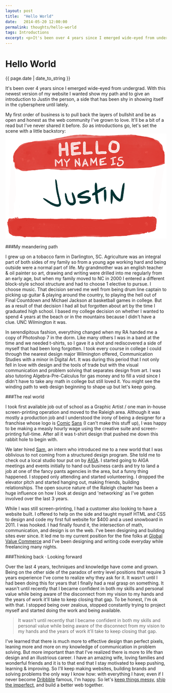 ```yaml
---
layout: post
title:  "Hello World"
date:   2014-05-20 12:00:00
permalink: thoughts/hello-world
tags: Introductions
excerpt: <p>It's been over 4 years since I emerged wide-eyed from undergrad. With this newest version of my website I wanted show my path and to give an introduction to Justin the person, a side that has been shy in showing itself in the cybersphere until lately.</p>
---
```

<h1 class="thought-title">Hello Worl<span class="swsh-salt">d</span></h1>
<p class="meta">{{ page.date | date_to_string }}</p>
				
It's been over 4 years since I emerged wide-eyed from undergrad. With this newest version of my website I wanted show my path and to give an introduction to Justin the person, a side that has been shy in showing itself in the cybersphere until lately.

My first order of business is to pull back the layers of bullshit and be as open and honest as the web community I've grown to love. It'll be a bit of a read but I've never shared it before. *So* as introductions go, let's set the scene with a little backstory:
![Hello my name is Justin](/../images/hello-world.png)

###My meandering path

I grew up on a tobacco farm in Darlington, SC. Agriculture was an integral part of both sides of my family so from a young age working hard and being outside were a normal part of life. My grandmother was an english teacher &amp; oil painter so art, drawing and writing were drilled into me regularly from an early age, but when my family moved to NC in 2000 I entered a different block-style school structure and had to choose 1 elective to pursue. I choose music. That decision served me well from being drum line captain to picking up guitar &amp; playing around the country, to playing the hell out of Final Countdown and Michael Jackson at basketball games in college. But as a result of that decision I had all but forgotten about art by the time I graduated high school. I based my college decision on whether I wanted to spend 4 years at the beach or in the mountains because I didn't have a clue. UNC Wilmington it was. 

In serendipitous fashion, everything changed when my RA handed me a copy of Photoshop 7 in the dorm. Like many others I was in a band at the time and we needed t-shirts, so I gave it a shot and rediscovered a side of myself that had been long forgotten. I took every course in college I could through the nearest design major Wilmington offered, Communication Studies with a minor in Digital Art. It was during this period that I not only fell in love with design and the tools of trade but with the visual communication and problem solving that separates design from art. I was also tutoring Algebra-Pre-Calculus for gas money and to fill a void since I didn't have to take any math in college but still loved it. You might see the winding path to web design beginning to shape up but let's keep going.

###The real world

I took first available job out of school as a Graphic Artist / one man in-house screen-printing operation and moved to the Raleigh area. Although it was mostly a production job and I understood the irony of being a designer for a franchise whose logo is [Comic](http://www.educationaloutfitters.com/) [Sans](http://customlogooutfitters.com/) (I can't make this stuff up), I was happy to be making a measly hourly wage using the creative suite and screen-printing full-time. After all it was t-shirt design that pushed me down this rabbit hole to begin with.

We later hired [Sam](http://www.samsnyderdesigns.com/), an intern who introduced me to a new world that I was oblivious to not coming from a structured design program. She told me to check out a local studio tour put on by [AIGA](http://raleigh.aiga.org/). I started going to AIGA meetings and events initially to hand out business cards and try to land a job at one of the fancy pants agencies in the area, but a funny thing happened. I stopped only attending and started volunteering. I dropped the elevator pitch and started hanging out, making friends, building relationships. The open source nature of the Raleigh chapter has been a huge influence on how I look at design and 'networking' as I've gotten involved over the last 3 years.

While I was still screen-printing, I had a customer also looking to have a website built. I offered to help on the side and taught myself HTML and CSS to design and code my first full website for $400 and a used snowboard in 2011. I was hooked. I had finally found it, the intersection of math, communication, and design is on the web. I've been designing and building sites ever since. It led me to my current position for the fine folks at [Global Value Commerce](http://www.globalvaluecommerce.com/) and I've been designing and writing code everyday while freelancing many nights.

###Thinking back &middot; Looking forward

Over the last 4 years, techniques and knowledge have come and grown. Being on the other side of the paradox of entry level positions that require 3 years experience I've come to realize why they ask for it. It wasn't until I had been doing this for years that I finally had a real grasp on something. It wasn't until recently that I became confident in both my skills and personal value while being aware of the disconnect from my vision to my hands and the years of work it'll take to keep closing that gap. To be honest, I'm ok with that. I stopped being over zealous, stopped constantly trying to project myself and started doing the work and being available.

>It wasn't until recently that I became confident in both my skills and personal value while being aware of the disconnect from my vision to my hands and the years of work it'll take to keep closing that gap.

I've learned that there is much more to effective design than perfect pixels, leaning more and more on my knowledge of communication in problem solving. But more important than that I've realized there is more to life than design and an illustrious career. I have an amazing wife, loving families and wonderful friends and it is to that end that I stay motivated to keep pushing, learning &amp; improving. So I'll keep making websites, building brands and solving problems the only way I know how: with everything I have; even if I never become [Dribbble](https://dribbble.com/jwmunn) famous, I'm happy. So let's [keep things messy](http://frankchimero.com/blog/make-it-homely/), [ship the imperfect](http://seanwes.com/2014/how-to-cure-perfectionism/), and build a better web together.
